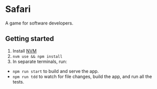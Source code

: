 # Safari

A game for software developers.

## Getting started

1.  Install [NVM](http://nvm.sh)
1.  `nvm use && npm install`
1.  In separate terminals, run:

-   `npm run start` to build and serve the app.
-   `npm run tdd` to watch for file changes, build the app, and run all the tests.
